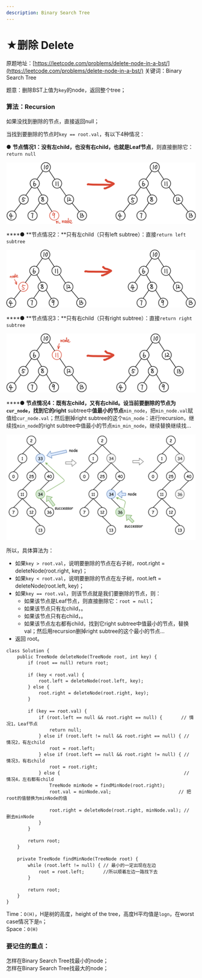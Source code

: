 ```yaml
---
description: Binary Search Tree
---
```


# ★删除 Delete

原题地址：[https://leetcode.com/problems/delete-node-in-a-bst/](https://leetcode.com/problems/delete-node-in-a-bst/) 关键词：Binary Search Tree

题意：删除BST上值为`key`的node，返回整个tree；



### 算法：Recursion

如果没找到删除的节点，直接返回null；

当找到要删除的节点时`key == root.val`，有以下4种情况：

● **节点情况1：**没有左child，也没有右child，也就是**Leaf节点**，则直接删除它：`return null`

![](../../.gitbook/assets/img_6436.jpg)

  
****● **节点情况2：**只有左child（只有left subtree）：直接`return left subtree` 

![](../../.gitbook/assets/img_6437.jpg)

  
****● **节点情况3：**只有右child（只有right subtree）：直接`return right subtree` 

![](../../.gitbook/assets/img_6438.jpg)

  
****● **节点情况4：**既有左child，又有右child。设当前要删除的节点为`cur_node`，找到它的**right** subtree中**值最小的节点**`min_node`，把`min_node.val`赋值给`cur_node.val`；然后删掉right subtree的这个`min_node`：进行recursion，继续找`min_node`的right subtree中值最小的节点`min_min_node`，继续替换继续找...

![](../../.gitbook/assets/del_succ.png)



所以，具体算法为：

* 如果`key > root.val`，说明要删除的节点在右子树，root.right = deleteNode\(root.right, key\)；
* 如果`key < root.val`，说明要删除的节点在左子树，root.left = deleteNode\(root.left, key\)；
* 如果`key == root.val`，则该节点就是我们要删除的节点，则： 
  * 如果该节点是Leaf节点，则直接删除它：`root = null`；
  * 如果该节点只有左child，。 
  * 如果该节点只有右child，。 
  * 如果该节点左右都有child，找到它right subtree中值最小的节点，替换val；然后用recursion删掉right subtree的这个最小的节点...
* 返回 root。

```text
class Solution {
    public TreeNode deleteNode(TreeNode root, int key) {
        if (root == null) return root;
        
        if (key < root.val) {
            root.left = deleteNode(root.left, key);
        } else {
            root.right = deleteNode(root.right, key);
        }
        
        if (key == root.val) {
            if (root.left == null && root.right == null) {       // 情况1，Leaf节点
                return null;
            } else if (root.left != null && root.right == null) { // 情况2，有左child
                root = root.left;
            } else if (root.left == null && root.right != null) { // 情况3，有右child
                root = root.right;
            } else {                                              // 情况4，左右都有child
                TreeNode minNode = findMinNode(root.right);
                root.val = minNode.val;                         // 把root的值替换为minNode的值
                
                root.right = deleteNode(root.right, minNode.val); // 删去minNode
            }
        }
        
        return root;  
    }
    
    private TreeNode findMinNode(TreeNode root) {
        while (root.left != null) { // 最小的一定出现在左边
            root = root.left;       //所以顺着左边一路找下去
        }
        
        return root;
    }
}
```

Time：`O(H)`，H是树的高度，height of the tree，高度H平均值是`logn`，在worst case情况下是`n`；  
Space：`O(H)`



### 要记住的重点：

怎样在Binary Search Tree找最小的node；  
怎样在Binary Search Tree找最大的node；





